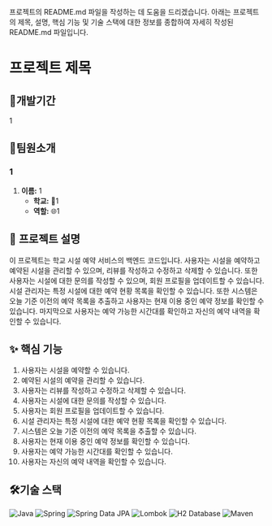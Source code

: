 프로젝트의 README.md 파일을 작성하는 데 도움을 드리겠습니다. 아래는 프로젝트의 제목, 설명, 핵심 기능 및 기술 스택에 대한 정보를 종합하여 자세히 작성된 README.md 파일입니다.

# 프로젝트 제목

## 📅개발기간
1

## 👥팀원소개
### 1

1. **이름:** 1
   - **학교:** 🏫1
   - **역할:** 🌐1

## 📜 프로젝트 설명
이 프로젝트는 학교 시설 예약 서비스의 백엔드 코드입니다. 사용자는 시설을 예약하고 예약된 시설을 관리할 수 있으며, 리뷰를 작성하고 수정하고 삭제할 수 있습니다. 또한 사용자는 시설에 대한 문의를 작성할 수 있으며, 회원 프로필을 업데이트할 수 있습니다. 시설 관리자는 특정 시설에 대한 예약 현황 목록을 확인할 수 있습니다. 또한 시스템은 오늘 기준 이전의 예약 목록을 추출하고 사용자는 현재 이용 중인 예약 정보를 확인할 수 있습니다. 마지막으로 사용자는 예약 가능한 시간대를 확인하고 자신의 예약 내역을 확인할 수 있습니다.

## ✨ 핵심 기능
1. 사용자는 시설을 예약할 수 있습니다.
2. 예약된 시설의 예약을 관리할 수 있습니다.
3. 사용자는 리뷰를 작성하고 수정하고 삭제할 수 있습니다.
4. 사용자는 시설에 대한 문의를 작성할 수 있습니다.
5. 사용자는 회원 프로필을 업데이트할 수 있습니다.
6. 시설 관리자는 특정 시설에 대한 예약 현황 목록을 확인할 수 있습니다.
7. 시스템은 오늘 기준 이전의 예약 목록을 추출할 수 있습니다.
8. 사용자는 현재 이용 중인 예약 정보를 확인할 수 있습니다.
9. 사용자는 예약 가능한 시간대를 확인할 수 있습니다.
10. 사용자는 자신의 예약 내역을 확인할 수 있습니다.

## 🛠️기술 스택
![Java](https://img.shields.io/badge/Java-007396?style=for-the-badge&logo=java&logoColor=white) ![Spring](https://img.shields.io/badge/Spring_Framework-6DB33F?style=for-the-badge&logo=spring&logoColor=white) ![Spring Data JPA](https://img.shields.io/badge/Spring_Data_JPA-6DB33F?style=for-the-badge&logo=spring&logoColor=white) ![Lombok](https://img.shields.io/badge/Lombok-BCD32B?style=for-the-badge&logo=Lombok&logoColor=white) ![H2 Database](https://img.shields.io/badge/H2_Database-007396?style=for-the-badge&logo=H2&logoColor=white) ![Maven](https://img.shields.io/badge/Maven-C71A36?style=for-the-badge&logo=ApacheMaven&logoColor=white)